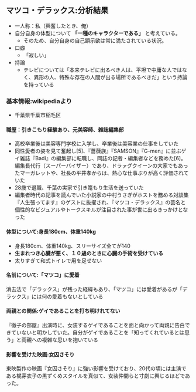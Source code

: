 ﻿




## マツコ・デラックス:分析結果

- 一人称：私（興奮したとき、俺）
- 自分自身の体型について **「一種のキャラクターである」** と考えている。
    - そのため、自分自身の自己顕示欲は常に満たされている状況。
- 口癖
    - 「寂しい」
- 持論
    - テレビについては「本来テレビに出るべき人は、平坦で中庸な人ではなく、異形の人、特殊な存在の人間が出る場所であるべきだ」という持論を持っている





### 基本情報:wikipediaより

- 千葉県千葉市稲毛区


#### 職歴：引きこもり経験あり、元美容師、雑誌編集部

- 高校卒業後は美容専門学校に入学し、卒業後は美容業の仕事をしていた
- 同性愛者の姿を見て奮起し[5]、『薔薇族』『SAMSON』『G-men』に並ぶゲイ雑誌『Badi』の編集部に転職し、同誌の記者・編集者などを務めた[6]。編集長代行（スーパーバイザー）であり、ドラァグクイーンの大家でもあったマーガレットや、社長の平井孝からは、熱心な仕事ぶりが高く評価されていた
- 28歳で退職、千葉の実家で引き篭もり生活を送っていた
- 編集者時代の記事を読んでいた小説家の中村うさぎがホストを務める対談集『人生張ってます』のゲストに抜擢され、『マツコ・デラックス』の芸名と個性的なビジュアルやトークスキルが注目された事が世に出るきっかけとなった


#### 体型について:身長180cm、体重140kg

- 身長180cm、体重140kg、スリーサイズ全てが140
- **生まれつき心臓が悪く、１０歳のときに心臓の手術を受けている**
- 太りすぎて和式トイレで用を足せない


#### 名前について:「マツコ」に愛着

消去法で「デラックス」が残った経緯もあり、「マツコ」には愛着があるが「デラックス」には何の愛着もないとしている


#### 両親との関係:ゲイであることを打ち明けれてない

『徹子の部屋』出演時に、女装するゲイであることを面と向かって両親に告白できていないと明かしていた。自分がゲイであることを「知ってくれているとは思う」と両親への複雑な思いを抱いている


#### 影響を受けた映画:女囚さそり

東映製作の映画『女囚さそり』に強い影響を受けており、20代の頃には主演である梶芽衣子の黒ずくめスタイルを真似て、女装仲間らと寸劇に興じるほどであった。







